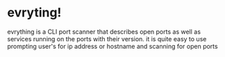 # evryting!
evrything is a CLI port scanner that describes open ports as well as services running on the ports with their version. it is quite easy to use prompting user's for ip address or hostname and scanning for open ports 
